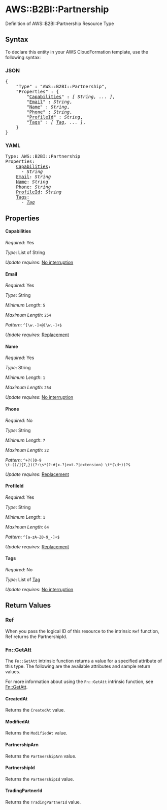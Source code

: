 # AWS::B2BI::Partnership

Definition of AWS::B2BI::Partnership Resource Type

## Syntax

To declare this entity in your AWS CloudFormation template, use the following syntax:

### JSON

<pre>
{
    "Type" : "AWS::B2BI::Partnership",
    "Properties" : {
        "<a href="#capabilities" title="Capabilities">Capabilities</a>" : <i>[ String, ... ]</i>,
        "<a href="#email" title="Email">Email</a>" : <i>String</i>,
        "<a href="#name" title="Name">Name</a>" : <i>String</i>,
        "<a href="#phone" title="Phone">Phone</a>" : <i>String</i>,
        "<a href="#profileid" title="ProfileId">ProfileId</a>" : <i>String</i>,
        "<a href="#tags" title="Tags">Tags</a>" : <i>[ <a href="tag.md">Tag</a>, ... ]</i>,
    }
}
</pre>

### YAML

<pre>
Type: AWS::B2BI::Partnership
Properties:
    <a href="#capabilities" title="Capabilities">Capabilities</a>: <i>
      - String</i>
    <a href="#email" title="Email">Email</a>: <i>String</i>
    <a href="#name" title="Name">Name</a>: <i>String</i>
    <a href="#phone" title="Phone">Phone</a>: <i>String</i>
    <a href="#profileid" title="ProfileId">ProfileId</a>: <i>String</i>
    <a href="#tags" title="Tags">Tags</a>: <i>
      - <a href="tag.md">Tag</a></i>
</pre>

## Properties

#### Capabilities

_Required_: Yes

_Type_: List of String

_Update requires_: [No interruption](https://docs.aws.amazon.com/AWSCloudFormation/latest/UserGuide/using-cfn-updating-stacks-update-behaviors.html#update-no-interrupt)

#### Email

_Required_: Yes

_Type_: String

_Minimum Length_: <code>5</code>

_Maximum Length_: <code>254</code>

_Pattern_: <code>^[\w\.\-]+@[\w\.\-]+$</code>

_Update requires_: [Replacement](https://docs.aws.amazon.com/AWSCloudFormation/latest/UserGuide/using-cfn-updating-stacks-update-behaviors.html#update-replacement)

#### Name

_Required_: Yes

_Type_: String

_Minimum Length_: <code>1</code>

_Maximum Length_: <code>254</code>

_Update requires_: [No interruption](https://docs.aws.amazon.com/AWSCloudFormation/latest/UserGuide/using-cfn-updating-stacks-update-behaviors.html#update-no-interrupt)

#### Phone

_Required_: No

_Type_: String

_Minimum Length_: <code>7</code>

_Maximum Length_: <code>22</code>

_Pattern_: <code>^\+?([0-9 \t\-()\/]{7,})(?:\s*(?:#|x\.?|ext\.?|extension) \t*(\d+))?$</code>

_Update requires_: [Replacement](https://docs.aws.amazon.com/AWSCloudFormation/latest/UserGuide/using-cfn-updating-stacks-update-behaviors.html#update-replacement)

#### ProfileId

_Required_: Yes

_Type_: String

_Minimum Length_: <code>1</code>

_Maximum Length_: <code>64</code>

_Pattern_: <code>^[a-zA-Z0-9_-]+$</code>

_Update requires_: [Replacement](https://docs.aws.amazon.com/AWSCloudFormation/latest/UserGuide/using-cfn-updating-stacks-update-behaviors.html#update-replacement)

#### Tags

_Required_: No

_Type_: List of <a href="tag.md">Tag</a>

_Update requires_: [No interruption](https://docs.aws.amazon.com/AWSCloudFormation/latest/UserGuide/using-cfn-updating-stacks-update-behaviors.html#update-no-interrupt)

## Return Values

### Ref

When you pass the logical ID of this resource to the intrinsic `Ref` function, Ref returns the PartnershipId.

### Fn::GetAtt

The `Fn::GetAtt` intrinsic function returns a value for a specified attribute of this type. The following are the available attributes and sample return values.

For more information about using the `Fn::GetAtt` intrinsic function, see [Fn::GetAtt](https://docs.aws.amazon.com/AWSCloudFormation/latest/UserGuide/intrinsic-function-reference-getatt.html).

#### CreatedAt

Returns the <code>CreatedAt</code> value.

#### ModifiedAt

Returns the <code>ModifiedAt</code> value.

#### PartnershipArn

Returns the <code>PartnershipArn</code> value.

#### PartnershipId

Returns the <code>PartnershipId</code> value.

#### TradingPartnerId

Returns the <code>TradingPartnerId</code> value.

